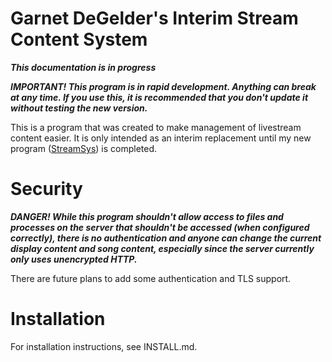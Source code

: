 Garnet DeGelder's Interim Stream Content System
===============================================

***This documentation is in progress***

***IMPORTANT! This program is in rapid development. Anything can break at any time. If you use this, it is recommended that you don't update it without testing the new version.***

This is a program that was created to make management of livestream content easier.
It is only intended as an interim replacement until my new program ([StreamSys](https://github.com/g-dg/streamsys)) is completed.


Security
========

***DANGER! While this program shouldn't allow access to files and processes on the server that shouldn't be accessed (when configured correctly), there is no authentication and anyone can change the current display content and song content, especially since the server currently only uses unencrypted HTTP.***

There are future plans to add some authentication and TLS support.


Installation
============

For installation instructions, see INSTALL.md.

